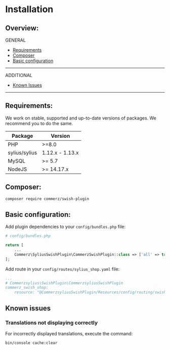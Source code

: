 # Installation

## Overview:
GENERAL
- [Requirements](#requirements)
- [Composer](#composer)
- [Basic configuration](#basic-configuration)
---
ADDITIONAL
- [Known Issues](#known-issues)
---

## Requirements:
We work on stable, supported and up-to-date versions of packages. We recommend you to do the same.

| Package       | Version         |
|---------------|-----------------|
| PHP           | \>=8.0          |
| sylius/sylius | 1.12.x - 1.13.x |
| MySQL         | \>= 5.7         |
| NodeJS        | \>= 14.17.x     |

## Composer:
```bash
composer require commerz/swish-plugin
```

## Basic configuration:
Add plugin dependencies to your `config/bundles.php` file:

```php
# config/bundles.php

return [
    ...
    Commerz\SyliusSwishPlugin\CommerzSwishPlugin::class => ['all' => true],
];
```

Add route in your `config/routes/sylius_shop.yaml` file:
```yaml
...
# Commerzsylius\SwishPlugin\CommerzsyliusSwishPlugin
commerz_swish_shop:
    resource: "@CommerzsyliusSwishPlugin/Resources/config/routing/swish_shop.yaml"
```

## Known issues
### Translations not displaying correctly
For incorrectly displayed translations, execute the command:
```bash
bin/console cache:clear
```